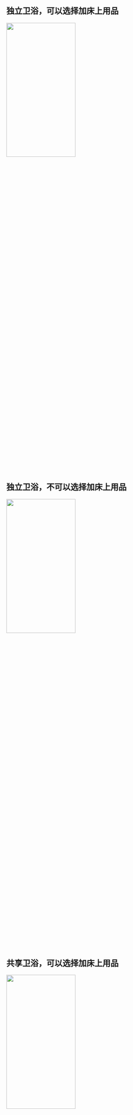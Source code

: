 

## 独立卫浴，可以选择加床上用品

<img src="https://lh6.googleusercontent.com/vpUMkJ-lJK0REGuJDExlnPHWsGGKOVwAwtu6ieVInmQ9Nc2OD3ROWHIJLosUEZrVfWEDEjv_8cFCvIjqJ1DT5oydaIRX7kaLfSfbd-DQEc9igVFaG94N0_w9a_0Xy8OeRIhPGh1ijEo_0zLkjfyK1hDp4A=s2048"  width="60%" height="30%">

## 独立卫浴，不可以选择加床上用品


<img src="https://lh4.googleusercontent.com/_Oxo1bYbiQZ6uAe3xCRXzsMfMK90HvibY_XpLWhc0u9VXOwGoCX7p1KFnAV0hqG_XjqRS6ZD-VnzwfxFlzMaz6IISjCHFXLXMiwHxGU404XOXQ93JIt_kqQFXL4fLnD_H7F71KEOQ-9N7O71rmrFQ-f3Ag=s2048"  width="60%" height="30%">

## 共享卫浴，可以选择加床上用品

<img src="https://lh6.googleusercontent.com/txAiv3shGmA_sOL2A2lOdk7U0o41bnP3oKfVpQKrsSbWLJERaQu0v7tuRmib0JLTldVCyEjfxaNbsBqlM759j9t5zC9pUh99WahLHNMvvsXFaOu8AcL4-qNLu0zIlwpercS58E2u9QUiBcmIep07o6wGOQ=s2048"  width="60%" height="30%">
